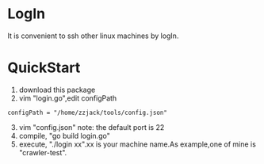 # LogIn
It is convenient to ssh other linux machines by logIn.
# QuickStart
1. download this package
2. vim "login.go",edit configPath 
```
configPath = "/home/zzjack/tools/config.json"
```
3. vim "config.json"
note: the default port is 22
4. compile, "go build login.go"
5. execute, "./login xx".xx is your machine name.As example,one of mine is "crawler-test".
